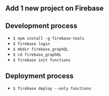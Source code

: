 ## Add 1 new project on Firebase
## Development process
* `$ npm install -g firebase-tools`
* `$ firebase login`
* `$ mkdir firebase_graphQL`
* `$ cd firebase_graphQL`
* `$ firebase init functions`
## Deployment process
* `$ firebase deploy --only functions`
